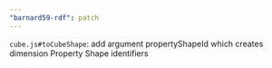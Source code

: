 ```yaml
---
"barnard59-rdf": patch
---
```


`cube.js#toCubeShape`: add argument propertyShapeId which creates dimension Property Shape identifiers
